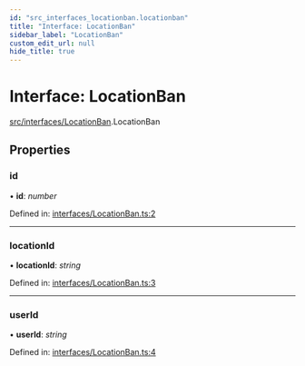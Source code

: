 ```yaml
---
id: "src_interfaces_locationban.locationban"
title: "Interface: LocationBan"
sidebar_label: "LocationBan"
custom_edit_url: null
hide_title: true
---
```


# Interface: LocationBan

[src/interfaces/LocationBan](../modules/src_interfaces_locationban.md).LocationBan

## Properties

### id

• **id**: *number*

Defined in: [interfaces/LocationBan.ts:2](https://github.com/xr3ngine/xr3ngine/blob/a16a45d7e/packages/common/src/interfaces/LocationBan.ts#L2)

___

### locationId

• **locationId**: *string*

Defined in: [interfaces/LocationBan.ts:3](https://github.com/xr3ngine/xr3ngine/blob/a16a45d7e/packages/common/src/interfaces/LocationBan.ts#L3)

___

### userId

• **userId**: *string*

Defined in: [interfaces/LocationBan.ts:4](https://github.com/xr3ngine/xr3ngine/blob/a16a45d7e/packages/common/src/interfaces/LocationBan.ts#L4)
